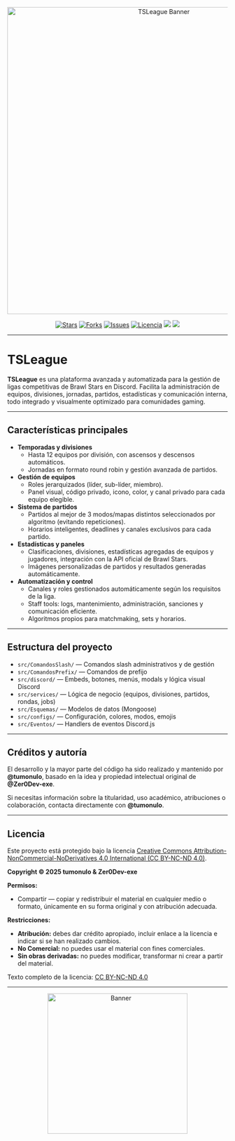 <p align="center">
  <img src="https://media.discordapp.net/attachments/1366297762496249906/1374654925295845446/TS_LEAGUE.png?ex=682ed6aa&is=682d852a&hm=c15d97f6f7fd0f756ab034df54af062f821d0a4425b4695d793a7655220ebd92&=&format=webp&quality=lossless&width=1872&height=433" alt="TSLeague Banner" width="700"/>
</p>

<p align="center">
  <a href="https://github.com/Zer0Dev-exe/TSLeague/stargazers"><img src="https://img.shields.io/github/stars/Zer0Dev-exe/TSLeague?style=for-the-badge&color=yellow" alt="Stars"></a>
  <a href="https://github.com/Zer0Dev-exe/TSLeague/network/members"><img src="https://img.shields.io/github/forks/Zer0Dev-exe/TSLeague?style=for-the-badge&color=blue" alt="Forks"></a>
  <a href="https://github.com/Zer0Dev-exe/TSLeague/issues"><img src="https://img.shields.io/github/issues/Zer0Dev-exe/TSLeague?style=for-the-badge&color=orange" alt="Issues"></a>
  <a href="https://github.com/Zer0Dev-exe/TSLeague/blob/main/LICENSE"><img src="https://img.shields.io/badge/Licencia-CC%20BY--NC--ND%204.0-red?style=for-the-badge" alt="Licencia"></a>
  <img src="https://img.shields.io/badge/Node.js-1.0.0-green?style=for-the-badge&logo=node.js&logoColor=white">
  <img src="https://img.shields.io/badge/Discord.js-v14-blueviolet?style=for-the-badge&logo=discord&logoColor=white">
</p>

---

# TSLeague

**TSLeague** es una plataforma avanzada y automatizada para la gestión de ligas competitivas de Brawl Stars en Discord. Facilita la administración de equipos, divisiones, jornadas, partidos, estadísticas y comunicación interna, todo integrado y visualmente optimizado para comunidades gaming.

---

## Características principales

- **Temporadas y divisiones**  
  - Hasta 12 equipos por división, con ascensos y descensos automáticos.
  - Jornadas en formato round robin y gestión avanzada de partidos.
- **Gestión de equipos**  
  - Roles jerarquizados (líder, sub-líder, miembro).
  - Panel visual, código privado, icono, color, y canal privado para cada equipo elegible.
- **Sistema de partidos**  
  - Partidos al mejor de 3 modos/mapas distintos seleccionados por algoritmo (evitando repeticiones).
  - Horarios inteligentes, deadlines y canales exclusivos para cada partido.
- **Estadísticas y paneles**  
  - Clasificaciones, divisiones, estadísticas agregadas de equipos y jugadores, integración con la API oficial de Brawl Stars.
  - Imágenes personalizadas de partidos y resultados generadas automáticamente.
- **Automatización y control**  
  - Canales y roles gestionados automáticamente según los requisitos de la liga.
  - Staff tools: logs, mantenimiento, administración, sanciones y comunicación eficiente.
  - Algoritmos propios para matchmaking, sets y horarios.

---

## Estructura del proyecto

- `src/ComandosSlash/` — Comandos slash administrativos y de gestión
- `src/ComandosPrefix/` — Comandos de prefijo
- `src/discord/` — Embeds, botones, menús, modals y lógica visual Discord
- `src/services/` — Lógica de negocio (equipos, divisiones, partidos, rondas, jobs)
- `src/Esquemas/` — Modelos de datos (Mongoose)
- `src/configs/` — Configuración, colores, modos, emojis
- `src/Eventos/` — Handlers de eventos Discord.js

---

## Créditos y autoría

El desarrollo y la mayor parte del código ha sido realizado y mantenido por **@tumonulo**, basado en la idea y propiedad intelectual original de **@Zer0Dev-exe**.

Si necesitas información sobre la titularidad, uso académico, atribuciones o colaboración, contacta directamente con **@tumonulo**.

---

## Licencia

Este proyecto está protegido bajo la licencia [Creative Commons Attribution-NonCommercial-NoDerivatives 4.0 International (CC BY-NC-ND 4.0)](https://creativecommons.org/licenses/by-nc-nd/4.0/).

**Copyright © 2025 tumonulo & Zer0Dev-exe**

**Permisos:**
- Compartir — copiar y redistribuir el material en cualquier medio o formato, únicamente en su forma original y con atribución adecuada.

**Restricciones:**
- **Atribución:** debes dar crédito apropiado, incluir enlace a la licencia e indicar si se han realizado cambios.
- **No Comercial:** no puedes usar el material con fines comerciales.
- **Sin obras derivadas:** no puedes modificar, transformar ni crear a partir del material.

Texto completo de la licencia: [CC BY-NC-ND 4.0](https://creativecommons.org/licenses/by-nc-nd/4.0/)

---

<p align="center">
  <img src="https://media.discordapp.net/attachments/1366297762496249906/1374654925295845446/TS_LEAGUE.png?ex=682ed6aa&is=682d852a&hm=c15d97f6f7fd0f756ab034df54af062f821d0a4425b4695d793a7655220ebd92&=&format=webp&quality=lossless&width=600&height=138" width="320" alt="Banner">
</p>
